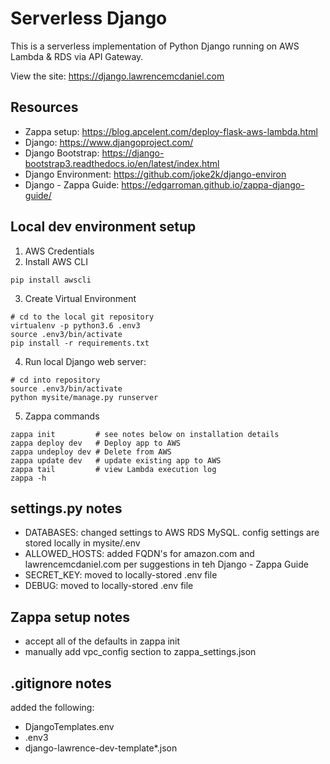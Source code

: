 # Serverless Django
This is a serverless implementation of Python Django running on AWS Lambda & RDS via API Gateway.

View the site: https://django.lawrencemcdaniel.com

## Resources
* Zappa setup: https://blog.apcelent.com/deploy-flask-aws-lambda.html
* Django: https://www.djangoproject.com/
* Django Bootstrap: https://django-bootstrap3.readthedocs.io/en/latest/index.html
* Django Environment: https://github.com/joke2k/django-environ
* Django - Zappa Guide: https://edgarroman.github.io/zappa-django-guide/


## Local dev environment setup
1. AWS Credentials
2. Install AWS CLI
```
pip install awscli
```
3. Create Virtual Environment
```
# cd to the local git repository
virtualenv -p python3.6 .env3
source .env3/bin/activate
pip install -r requirements.txt
```

4. Run local Django web server:
```
# cd into repository
source .env3/bin/activate
python mysite/manage.py runserver
```
5. Zappa commands
```
zappa init         # see notes below on installation details
zappa deploy dev   # Deploy app to AWS
zappa undeploy dev # Delete from AWS
zappa update dev   # update existing app to AWS
zappa tail         # view Lambda execution log
zappa -h
```

## settings.py notes
- DATABASES: changed settings to AWS RDS MySQL. config settings are stored locally in mysite/.env
- ALLOWED_HOSTS: added FQDN's for amazon.com and lawrencemcdaniel.com per suggestions in teh Django - Zappa Guide
- SECRET_KEY: moved to locally-stored .env file
- DEBUG:  moved to locally-stored .env file


## Zappa setup notes
- accept all of the defaults in zappa init
- manually add vpc_config section to zappa_settings.json

## .gitignore notes
added the following:
- DjangoTemplates.env
- .env3
- django-lawrence-dev-template*.json
